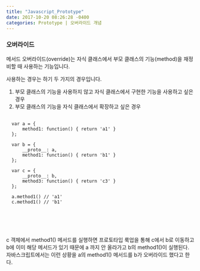 ```yaml
---
title: "Javascript_Prototype"
date: 2017-10-20 08:26:28 -0400
categories: Prototype | 오버라이드 개념
---
```


<h3> 오버라이드 </h3>

  메서드 오버라이드(override)는 자식 클래스에서 부모 클래스의 기능(method)을 재정비할 때 사용하는 기능입니다.

  사용하는 경우는 하기 두 가지의 경우입니다.
  1. 부모 클래스의 기능을 사용하지 않고 자식 클래스에서 구현한 기능을 사용하고 싶은 경우
  2. 부모 클래스의 기능을 자식 클래스에서 확장하고 싶은 경우

  <pre>
  <code>
  var a = {
      method1: function() { return 'a1' }
  };

  var b = {
      __proto__: a,
      method1: function() { return 'b1' }
  };

  var c = {
      __proto__: b,
      method3: function() { return 'c3' }
  };

  a.method1() // 'a1'
  c.method1() // 'b1'
  </pre>
  </code>

   c 객체에서 method1() 메서드를 실행하면 프로토타입 룩업을 통해 c에서 b로 이동하고 b에 이미 해당 메서드가 있기 때문에
   a 까지 안 올라가고 b의 method1()이 실행된다. 자바스크립트에서는 이런 상황을 a의 method1() 메서드를 b가 오버라이드
   했다고 한다.

